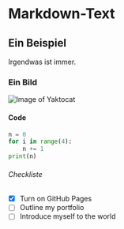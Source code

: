 # Markdown-Text
## Ein Beispiel
Irgendwas ist immer.
### Ein Bild
![Image of Yaktocat](https://octodex.github.com/images/yaktocat.png)
#### Code
``` python
n = 0
for i in range(4):
    n += 1
print(n)
```
###### Checkliste
- [x] Turn on GitHub Pages
- [ ] Outline my portfolio
- [ ] Introduce myself to the world
